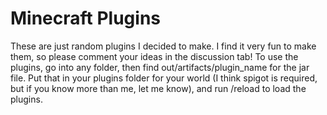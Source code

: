 # Minecraft Plugins

These are just random plugins I decided to make. I find it very fun to make them, so please comment your ideas in the discussion tab! To use the plugins, go into any folder, then find out/artifacts/plugin_name for the jar file. Put that in your plugins folder for your world (I think spigot is required, but if you know more than me, let me know), and run /reload to load the plugins.
